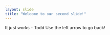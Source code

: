 ```yaml
---
layout: slide
title: "Welcome to our second slide!"
---
```

It just works - Todd
Use the left arrow to go back!

